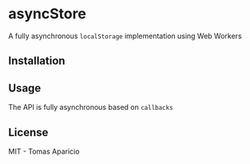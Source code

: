 # asyncStore

A fully asynchronous `localStorage` implementation using Web Workers

## Installation

## Usage

The API is fully asynchronous based on `callbacks`

## License

MIT - Tomas Aparicio
